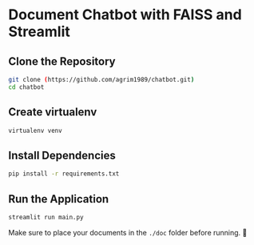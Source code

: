 # Document Chatbot with FAISS and Streamlit

## Clone the Repository
```sh
git clone (https://github.com/agrim1989/chatbot.git)  
cd chatbot
```

## Create virtualenv
```sh 
virtualenv venv
```

## Install Dependencies
```sh
pip install -r requirements.txt  
```

## Run the Application
```sh
streamlit run main.py  
```

Make sure to place your documents in the `./doc` folder before running. 🚀

